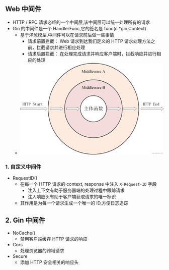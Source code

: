 ## Web 中间件
- HTTP / RPC 请求必经的一个中间层,该中间层可以统一处理所有的请求
- Gin 的中间件是一个 HandlerFunc,它的签名是 func(c *gin.Context)
  - 基于洋葱模型,中间件可以在请求前后做一些事情
    - 请求前置拦截： Web 请求到达我们定义的 HTTP 请求处理方法之前，拦截请求并进行相应处理
    - 请求后置拦截： 在处理完成请求并响应客户端时，拦截响应并进行相应的处理
  - ![mw模型](../../resource/mws.png)

### 1. 自定义中间件
- RequestID()
  - 在每一个 HTTP 请求的 context, response 中注入 `X-Request-ID` 字段
    - 注入上下文有助于服务器端的处理过程中跟踪请求
    - 注入响应头有助于客户端获取请求的唯一标识
  - 其作用是为每一个请求生成一个唯一的 ID,方便日志追踪

## 2. Gin 中间件
- NoCache()
  - 禁用客户端缓存 HTTP 请求的响应
- Cors
  - 处理浏览器的跨域请求
- Secure
  - 添加 HTTP 安全相关的响应头

